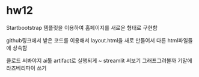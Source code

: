 # hw12
Startbootstrap 템플릿을 이용하여 홈페이지를 새로운 형태로 구현함

github링크에서 받은 코드를 이용해서 layout.html을 새로 만들어서 다른 html파일들에 상속함

클로드 써봐야지 ai툴
artifact로 실행되게 ~ 
streamlit 써보기 그래프그려볼까
기말에 라즈베리파이 쓰기
